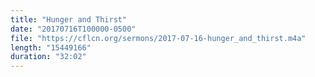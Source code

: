 ```yaml
---
title: "Hunger and Thirst"
date: "20170716T100000-0500"
file: "https://cflcn.org/sermons/2017-07-16-hunger_and_thirst.m4a"
length: "15449166"
duration: "32:02"
---
```

